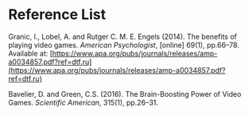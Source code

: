 # Reference List

Granic, I., Lobel, A. and Rutger C. M. E. Engels (2014). The benefits of playing video games. _American Psychologist_, \[online] 69(1), pp.66–78. Available at: [https://www.apa.org/pubs/journals/releases/amp-a0034857.pdf?ref=dtf.ru](https://www.apa.org/pubs/journals/releases/amp-a0034857.pdf?ref=dtf.ru)

Bavelier, D. and Green, C.S. (2016). The Brain-Boosting Power of Video Games. _Scientific American_, 315(1), pp.26–31.
